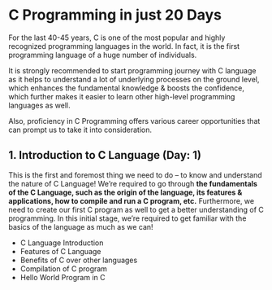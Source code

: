 # C Programming in just 20 Days

For the last 40-45 years, C is one of the most popular and highly recognized programming languages in the world. In fact, it is the first programming language of a huge number of individuals.

It is strongly recommended to start programming journey with C language as it helps to understand a lot of underlying processes on the ground level, which enhances the fundamental knowledge & boosts the confidence, which further makes it easier to learn other high-level programming languages as well.

Also, proficiency in C Programming offers various career opportunities that can prompt us to take it into consideration.

## 1. Introduction to C Language (Day: 1)

This is the first and foremost thing we need to do – to know and understand the nature of C Language! We’re required to go through **the fundamentals of the C Language, such as the origin of the language, its features & applications, how to compile and run a C program, etc.** Furthermore, we need to create our first C program as well to get a better understanding of C programming. In this initial stage, we’re required to get familiar with the basics of the language as much as we can!

- C Language Introduction
- Features of C Language
- Benefits of C over other languages
- Compilation of C program
- Hello World Program in C
